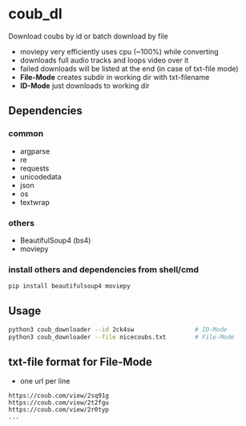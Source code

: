 # coub_dl
Download coubs by id or batch download by file
- moviepy very efficiently uses cpu (~100%) while converting
- downloads full audio tracks and loops video over it
- failed downloads will be listed at the end (in case of txt-file mode)
- **File-Mode** creates subdir in working dir with txt-filename
- **ID-Mode** just downloads to working dir
## Dependencies
### common
- argparse
- re
- requests
- unicodedata
- json
- os
- textwrap
### others
- BeautifulSoup4 (bs4)
- moviepy
### install others and dependencies from shell/cmd
```bash
pip install beautifulsoup4 moviepy
```
## Usage
```bash
python3 coub_downloader --id 2ck4sw                 # ID-Mode
python3 coub_downloader --file nicecoubs.txt        # File-Mode
```
## txt-file format for File-Mode
- one url per line
```
https://coub.com/view/2sq91g
https://coub.com/view/2t2fgu
https://coub.com/view/2r0typ
...
```